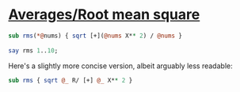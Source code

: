 [1]: http://rosettacode.org/wiki/Averages/Root_mean_square

# [Averages/Root mean square][1]

```perl
sub rms(*@nums) { sqrt [+](@nums X** 2) / @nums }
 
say rms 1..10;
```


Here's a slightly more concise version, albeit arguably less readable:

```perl
sub rms { sqrt @_ R/ [+] @_ X** 2 }
```